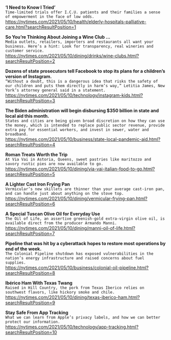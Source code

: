 **‘I Need to Know I Tried’**\
`Time-limited trials offer I.C.U. patients and their families a sense of empowerment in the face of low odds.`\
https://nytimes.com/2021/05/10/health/elderly-hospitals-palliative-care.html?searchResultPosition=1

**So You’re Thinking About Joining a Wine Club ...**\
`Media outlets, retailers, importers and restaurants all want your business. Here’s a hint: Look for transparency, real wineries and customer service.`\
https://nytimes.com/2021/05/10/dining/drinks/wine-clubs.html?searchResultPosition=2

**Dozens of state prosecutors tell Facebook to stop its plans for a children’s version of Instagram.**\
`“Without a doubt, this is a dangerous idea that risks the safety of our children and puts them directly in harm’s way,” Letitia James, New York’s attorney general said in a statement.`\
https://nytimes.com/2021/05/10/technology/instagram-kids.html?searchResultPosition=3

**The Biden administration will begin disbursing $350 billion in state and local aid this month.**\
`States and cities are being given broad discretion on how they can use the money, which is intended to replace public sector revenue, provide extra pay for essential workers, and invest in sewer, water and broadband.`\
https://nytimes.com/2021/05/10/business/state-local-pandemic-aid.html?searchResultPosition=4

**Roman Treats Worth the Trip**\
`At Via Vai in Astoria, Queens, sweet pastries like maritozzo and savory rustic pies are now available to go.`\
https://nytimes.com/2021/05/10/dining/via-vai-italian-food-to-go.html?searchResultPosition=5

**A Lighter Cast Iron Frying Pan**\
`Vermicular’s new skillets are thinner than your average cast-iron pan, and can handle just about anything on the stove top.`\
https://nytimes.com/2021/05/10/dining/vermicular-frying-pan.html?searchResultPosition=6

**A Special Tuscan Olive Oil for Everyday Use**\
`The Oil of Life, an assertive greenish-gold extra-virgin olive oil, is available direct from the producer Armando Manni.`\
https://nytimes.com/2021/05/10/dining/manni-oil-of-life.html?searchResultPosition=7

**Pipeline that was hit by a cyberattack hopes to restore most operations by end of the week.**\
`The Colonial Pipeline shutdown has exposed vulnerabilities in the nation’s energy infrastructure and raised concerns about fuel supplies.`\
https://nytimes.com/2021/05/10/business/colonial-oil-pipeline.html?searchResultPosition=8

**Ibérico Ham With Texas Twang**\
`Raised in Hill Country, the pork from Texas Iberico relies on southwest flavors, like hickory smoke and chile.`\
https://nytimes.com/2021/05/10/dining/texas-iberico-ham.html?searchResultPosition=9

**Stay Safe From App Tracking**\
`What we can learn from Apple’s privacy labels, and how we can better protect our information.`\
https://nytimes.com/2021/05/10/technology/app-tracking.html?searchResultPosition=10

